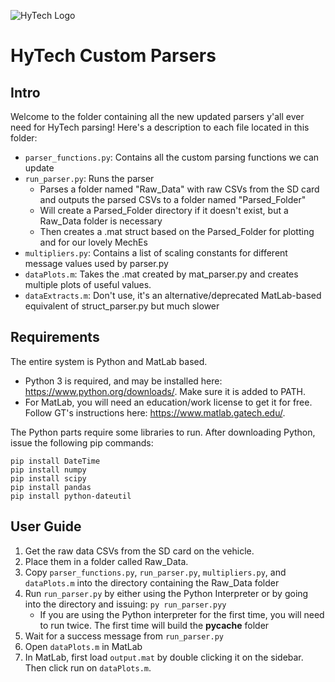 ![HyTech Logo](https://hytechracing.gatech.edu/images/hytech_logo_small.png)
# HyTech Custom Parsers
## Intro
Welcome to the folder containing all the new updated parsers y'all ever need for HyTech parsing!
Here's a description to each file located in this folder:
- `parser_functions.py`: Contains all the custom parsing functions we can update
- `run_parser.py`: Runs the parser
    - Parses a folder named "Raw_Data" with raw CSVs from the SD card and outputs the parsed CSVs to a folder named "Parsed_Folder"
    - Will create a Parsed_Folder directory if it doesn't exist, but a Raw_Data folder is necessary
    - Then creates a .mat struct based on the Parsed_Folder for plotting and for our lovely MechEs
- `multipliers.py`: Contains a list of scaling constants for different message values used by parser.py
- `dataPlots.m`: Takes the .mat created by mat_parser.py and creates multiple plots of useful values.
- `dataExtracts.m`: Don't use, it's an alternative/deprecated MatLab-based equivalent of struct_parser.py but much slower

## Requirements
The entire system is Python and MatLab based.
- Python 3 is required, and may be installed here: https://www.python.org/downloads/. Make sure it is added to PATH.
- For MatLab, you will need an education/work license to get it for free. Follow GT's instructions here: https://www.matlab.gatech.edu/.

The Python parts require some libraries to run. After downloading Python, issue the following pip commands:
```
pip install DateTime
pip install numpy
pip install scipy
pip install pandas
pip install python-dateutil
```

## User Guide
1. Get the raw data CSVs from the SD card on the vehicle.
2. Place them in a folder called Raw_Data.
3. Copy `parser_functions.py`, `run_parser.py`, `multipliers.py`, and `dataPlots.m` into the directory containing the Raw_Data folder
4. Run `run_parser.py` by either using the Python Interpreter or by going into the directory and issuing: `py run_parser.pyy`
    - If you are using the Python interpreter for the first time, you will need to run twice. The first time will build the __pycache__ folder
5. Wait for a success message from `run_parser.py`
6. Open `dataPlots.m` in MatLab
7. In MatLab, first load `output.mat` by double clicking it on the sidebar. Then click run on `dataPlots.m`.
